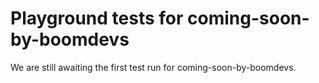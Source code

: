 # Playground tests for coming-soon-by-boomdevs
We are still awaiting the first test run for coming-soon-by-boomdevs.
